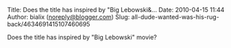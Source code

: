 Title: Does the title has inspired by &quot;Big Lebowski&...
Date: 2010-04-15 11:44
Author: bialix (noreply@blogger.com)
Slug: all-dude-wanted-was-his-rug-back/4634691415107460695

Does the title has inspired by "Big Lebowski" movie?

